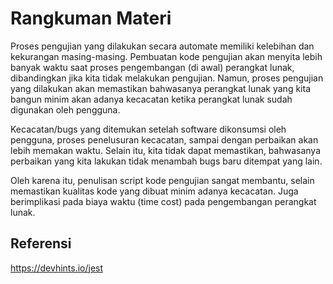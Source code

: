 # Rangkuman Materi

Proses pengujian yang dilakukan secara automate memiliki kelebihan dan kekurangan
masing-masing. Pembuatan kode pengujian akan menyita lebih banyak waktu saat proses
pengembangan (di awal) perangkat lunak, dibandingkan jika kita tidak melakukan pengujian.
Namun, proses pengujian yang dilakukan akan memastikan bahwasanya perangkat lunak yang kita
bangun minim akan adanya kecacatan ketika perangkat lunak sudah digunakan oleh pengguna.

Kecacatan/bugs yang ditemukan setelah software dikonsumsi oleh pengguna, proses penelusuran
kecacatan, sampai dengan perbaikan akan lebih memakan waktu. Selain itu, kita tidak dapat
memastikan, bahwasanya perbaikan yang kita lakukan tidak menambah bugs baru ditempat yang lain.

Oleh karena itu, penulisan script kode pengujian sangat membantu, selain memastikan kualitas
kode yang dibuat minim adanya kecacatan. Juga berimplikasi pada biaya waktu (time cost) pada
pengembangan perangkat lunak.

## Referensi

https://devhints.io/jest
